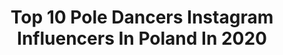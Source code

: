 ---
title: Top 10 Pole Dancers Instagram Influencers In Poland In 2020
description: >-
  Find top pole dancers Instagram influencers in Poland in 2020. Most popular hashtags: #polskadziewczyna #polishgirl #brunette #gymgirl.
platform: Instagram
profiles:
  - username: "alessa_vu"
    fullname: >-
      Aleksandra ⚪️ Gdańsk
    location: "Poland"
    followers: 43589
    engagement: 397
    commentsToLikes: 0.061751
    id: ck6txi5z5xz7h0j71bovfkv0v
    verified: false
    hashtags: "#polskadziewczyna, #autopomocprzedzakupem, #valentines, #szpilki"
  - username: "maartaszamp"
    fullname: >-
      Marta Szamp♡👼🏼💓!
    location: "Poland"
    followers: 5529
    engagement: 1096
    commentsToLikes: 0.176215
    id: ck8t9swfep8pu0j78utg3mf9p
    verified: false
    hashtags: "#pinkmakeup, #styleoftheday, #polishgirl, #happygirl"
  - username: "k.swiech"
    fullname: >-
      Kasia Świech
    location: "Poland"
    followers: 31672
    engagement: 853
    commentsToLikes: 0.011684
    id: ck5c6lx4e5pnx0i114pwui356
    verified: false
    hashtags: "#missthisplace, #trening, #fitness, #poledancersofinstagram"
  - username: "cheerful_ines"
    fullname: >-
      𝓐𝓰𝓷𝓲𝓮𝓼𝔃𝓴𝓪 𝓘𝔃𝓪𝓫𝓮𝓵𝓪 🇵🇱
    location: "Poland"
    followers: 6729
    engagement: 1471
    commentsToLikes: 0.015779
    id: ck8t5wm3gbhhq0j782za807hr
    verified: false
    hashtags: "#likeblack, #goodweather, #inblack, #polskadziewczyna"
  - username: "marta_konev"
    fullname: >-
      Marta Konefał
    location: "Poland"
    followers: 3282
    engagement: 1100
    commentsToLikes: 0.063734
    id: ck8tdgy8739ev0j78fda02ctw
    verified: false
    hashtags: "#sportswears, #sunbath, #ootd, #makijazkonkursowy"
  - username: "_bambucia_"
    fullname: >-
      Polesport 🇵🇱
    location: "Poland"
    followers: 42163
    engagement: 87
    commentsToLikes: 0.120304
    id: ck5zt5w3ozsm10i14sylohx7x
    verified: false
    hashtags: "#polishboy, #blacknails, #flylady, #gymmotivation"
  - username: "evii.pl"
    fullname: >-
      Evelina
    location: "Poland"
    followers: 4576
    engagement: 1560
    commentsToLikes: 0.077536
    id: ck8t7c3y5g9zy0j78nxsv372k
    verified: false
    hashtags: "#fairtrade, #kobietawbiznesie, #kobietawpodr, #womanpowered"
  - username: "dariagronkowska"
    fullname: >-
      Daria Gronkowska
    location: "Poland"
    followers: 6736
    engagement: 436
    commentsToLikes: 0.023801
    id: ck5c6m02d5psr0i11z4r8corn
    verified: false
    hashtags: "#sundayfunday, #background, #somuchlove, #music"
  - username: "kasiagawin"
    fullname: >-
      Kasia Gawin
    location: "Poland"
    followers: 68833
    engagement: 375
    commentsToLikes: 0.040916
    id: ck0w6ez2e88wh0i195abcwi04
    verified: false
    hashtags: "#nogi, #morning, #eatclean, #odzywkabialkowa"
  - username: "zwyczajnychlopak"
    fullname: >-
      Paweł Nowak / ordinaryboy
    location: "Poland"
    followers: 27832
    engagement: 394
    commentsToLikes: 0.051294
    id: ck5hk170jhlxg0i116kv1gyv7
    verified: false
    hashtags: "#aliexpress, #wecandoit, #moda2020, #sunnyday"
---